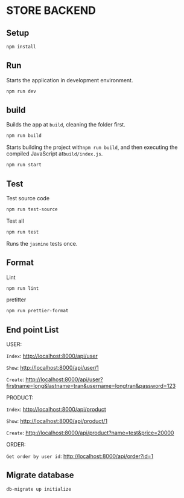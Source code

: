 # STORE BACKEND

## Setup

```sh
npm install
```

## Run

Starts the application in development environment.

```sh
npm run dev
```

## build

Builds the app at `build`, cleaning the folder first.

```sh
npm run build
```

Starts building the project with`npm run build`, and then executing the compiled JavaScript at`build/index.js`.

```sh
npm run start
```

## Test

Test source code

```sh
npm run test-source
```

Test all

```sh
npm run test
```

Runs the `jasmine` tests once.

## Format

Lint

```sh
npm run lint
```

pretitter

```sh
npm run prettier-format
```

## End point List

USER:

`Index`: <http://localhost:8000/api/user>

`Show`: <http://localhost:8000/api/user/1>

`Create`: <http://localhost:8000/api/user?firstname=long&lastname=tran&username=longtran&password=123>

PRODUCT:

`Index`: <http://localhost:8000/api/product>

`Show`: <http://localhost:8000/api/product/1>

`Create`: <http://localhost:8000/api/product?name=test&price=20000>

ORDER:

`Get order by user id`: <http://localhost:8000/api/order?id=1>

## Migrate database

```sh
db-migrate up initialize
```
